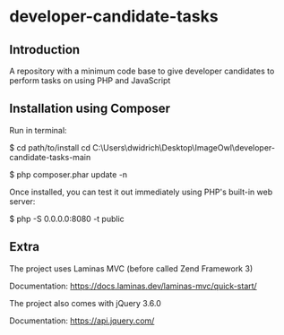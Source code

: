 # developer-candidate-tasks

## Introduction
A repository with a minimum code base to give developer candidates to perform tasks on using PHP and JavaScript

## Installation using Composer
Run in terminal:

$ cd path/to/install
cd C:\Users\dwidrich\Desktop\ImageOwl\developer-candidate-tasks-main

$ php composer.phar update -n


Once installed, you can test it out immediately using PHP's built-in web server:

$ php -S 0.0.0.0:8080 -t public

## Extra
The project uses Laminas MVC (before called Zend Framework 3)

Documentation: https://docs.laminas.dev/laminas-mvc/quick-start/


The project also comes with jQuery 3.6.0

Documentation: https://api.jquery.com/
